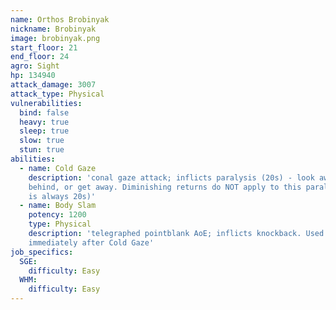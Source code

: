 ```yaml
---
name: Orthos Brobinyak
nickname: Brobinyak
image: brobinyak.png
start_floor: 21
end_floor: 24
agro: Sight
hp: 134940
attack_damage: 3007
attack_type: Physical
vulnerabilities:
  bind: false
  heavy: true
  sleep: true
  slow: true
  stun: true
abilities:
  - name: Cold Gaze
    description: 'conal gaze attack; inflicts paralysis (20s) - look away, get
    behind, or get away. Diminishing returns do NOT apply to this paralysis (it
    is always 20s)'
  - name: Body Slam
    potency: 1200
    type: Physical
    description: 'telegraphed pointblank AoE; inflicts knockback. Used
    immediately after Cold Gaze'
job_specifics:
  SGE:
    difficulty: Easy
  WHM:
    difficulty: Easy
---
```

